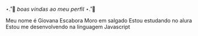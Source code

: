 ⋆.˚🦋 𝘣𝘰𝘢𝘴 𝘷𝘪𝘯𝘥𝘢𝘴 𝘢𝘰 𝘮𝘦𝘶 𝘱𝘦𝘳𝘧𝘪𝘭 ⋆.˚🦋

Meu nome é Giovana Escabora
Moro em salgado
Estou estudando no alura
Estou me desenvolvendo na linguagem Javascript

